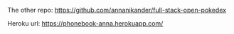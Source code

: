 The other repo: https://github.com/annanikander/full-stack-open-pokedex

Heroku url: https://phonebook-anna.herokuapp.com/
